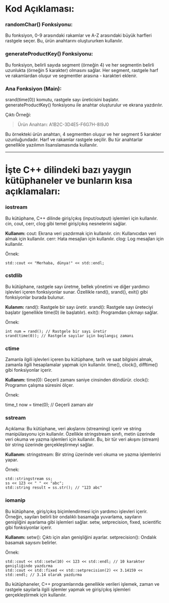 # Kod Açıklaması:

### randomChar() Fonksiyonu:
Bu fonksiyon, 0-9 arasındaki rakamlar ve A-Z arasındaki büyük harfleri rastgele seçer. Bu, ürün anahtarını oluştururken kullanılır.

### generateProductKey() Fonksiyonu:
Bu fonksiyon, belirli sayıda segment (örneğin 4) ve her segmentin belirli uzunlukta (örneğin 5 karakter) olmasını sağlar. Her segment, rastgele harf ve rakamlardan oluşur ve segmentler arasına - karakteri eklenir.

### Ana Fonksiyon (Main):
srand(time(0)) komutu, rastgele sayı üreticisini başlatır.
generateProductKey() fonksiyonu ile anahtar oluşturulur ve ekrana yazdırılır.


Çıktı Örneği: 

>Ürün Anahtarı: A1B2C-3D4E5-F6G7H-8I9J0

Bu örnekteki ürün anahtarı, 4 segmentten oluşur ve her segment 5 karakter uzunluğundadır. Harf ve rakamlar rastgele seçilir. Bu tür anahtarlar genellikle yazılımın lisanslamasında kullanılır.

---

# İşte C++ dilindeki bazı yaygın kütüphaneler ve bunların kısa açıklamaları:
### iostream

Bu kütüphane, C++ dilinde giriş/çıkış (input/output) işlemleri için kullanılır. cin, cout, cerr, clog gibi temel giriş/çıkış nesnelerini sağlar.

**Kullanım:**
    cout: Ekrana veri yazdırmak için kullanılır.
    cin: Kullanıcıdan veri almak için kullanılır.
    cerr: Hata mesajları için kullanılır.
    clog: Log mesajları için kullanılır.

Örnek:

```
std::cout << "Merhaba, dünya!" << std::endl;
```

### cstdlib

Bu kütüphane, rastgele sayı üretme, bellek yönetimi ve diğer yardımcı işlevleri içeren fonksiyonlar sunar. Özellikle rand(), srand(), exit() gibi fonksiyonlar burada bulunur.

**Kulanım:**
    rand(): Rastgele bir sayı üretir.
    srand(): Rastgele sayı üreteciyi başlatır (genellikle time(0) ile başlatılır).
    exit(): Programdan çıkmayı sağlar.

Örnek:
```
int num = rand(); // Rastgele bir sayı üretir
srand(time(0)); // Rastgele sayılar için başlangıç zamanı
```
### ctime

Zamanla ilgili işlevleri içeren bu kütüphane, tarih ve saat bilgisini almak, zamanla ilgili hesaplamalar yapmak için kullanılır. time(), clock(), difftime() gibi fonksiyonlar içerir.

**Kullanım:**
    time(0): Geçerli zamanı saniye cinsinden döndürür.
    clock(): Programın çalışma süresini ölçer.

Örnek:

time_t now = time(0); // Geçerli zamanı alır

### sstream

Açıklama: Bu kütüphane, veri akışlarını (streaming) içerir ve string manipülasyonu için kullanılır. Özellikle stringstream sınıfı, metin üzerinde veri okuma ve yazma işlemleri için kullanılır. Bu, bir tür veri akışını (stream) bir string üzerinde gerçekleştirmeyi sağlar.
    
**Kullanım:**
stringstream: Bir string üzerinde veri okuma ve yazma işlemlerini yapar.

Örnek:
```
std::stringstream ss;
ss << 123 << " " << "abc";
std::string result = ss.str(); // "123 abc"
```
### iomanip

Bu kütüphane, giriş/çıkış biçimlendirmesi için yardımcı işlevleri içerir. Örneğin, sayıları belirli bir ondalıklı basamağa yuvarlama, sayıların genişliğini ayarlama gibi işlemleri sağlar. setw, setprecision, fixed, scientific gibi fonksiyonlar içerir.
    
**Kullanım:**
    setw(): Çıktı için alan genişliğini ayarlar.
    setprecision(): Ondalık basamak sayısını belirler.

Örnek:
```
std::cout << std::setw(10) << 123 << std::endl; // 10 karakter genişliğinde yazdırma
std::cout << std::fixed << std::setprecision(2) << 3.14159 << std::endl; // 3.14 olarak yazdırma
```
Bu kütüphaneler, C++ programlarında genellikle verileri işlemek, zaman ve rastgele sayılarla ilgili işlemler yapmak ve giriş/çıkış işlemleri gerçekleştirmek için kullanılır.
